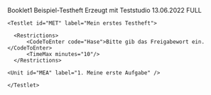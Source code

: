 <?xml version="1.0" encoding="utf-8"?>
<Booklet xmlns:xsi="http://www.w3.org/2001/XMLSchema-instance"
xsi:noNamespaceSchemaLocation="https://raw.githubusercontent.com/iqb-berlin/testcenter-backend/9.2.0/definitions/vo_Booklet.xsd">
            
  <Metadata>
    <Id>Booklet1</Id>
    <Label>Beispiel-Testheft</Label>
    <Description>Erzeugt mit Teststudio 13.06.2022</Description>
  </Metadata>
            
  <BookletConfig>
    <Config key="unit_menu">FULL</Config>
  </BookletConfig>
            
  <Units>
     

    <Testlet id="MET" label="Mein erstes Testheft">
      
      <Restrictions>
          <CodeToEnter code="Hase">Bitte gib das Freigabewort ein.</CodeToEnter>
          <TimeMax minutes="10"/>
      </Restrictions>
    
    <Unit id="MEA" label="1. Meine erste Aufgabe" />
      
    </Testlet>

  </Units>
          
</Booklet>

